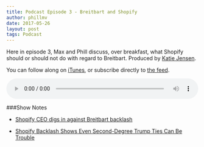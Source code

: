 ```yaml
---
title: Podcast Episode 3 - Breitbart and Shopify
author: phillmv
date: 2017-05-26
layout: post
tags: Podcast
---
```


Here in episode 3, Max and Phill discuss, over breakfast, what Shopify should or should not do with regard to Breitbart. Produced by [Katie Jensen](https://twitter.com/katiejensen).

You can follow along on <a href="https://itunes.apple.com/ca/podcast/appcanary-podcast/id1215405635">iTunes</a>, or subscribe directly to <a href="https://podcast.appcanary.com/podcast.rss">the feed</a>. 

<audio controls preload="metadata" style="width: 100%;">
	<source src="https://podcast.appcanary.com/mp3/appcanary-ep3.mp3" type="audio/mpeg">
	Your browser does not support the audio element.
</audio>

###Show Notes

* [Shopify CEO digs in against Breitbart backlash](http://www.cbc.ca/news/canada/ottawa/shopify-ceo-tobi-lutke-defends-decision-to-host-breitbart-1.3973798)

* [Shopify Backlash Shows Even Second-Degree Trump Ties Can Be Trouble](https://www.inc.com/sonya-mann/trump-shopify/breitbart.html)

